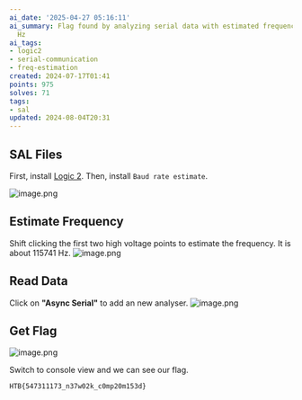 ```yaml
---
ai_date: '2025-04-27 05:16:11'
ai_summary: Flag found by analyzing serial data with estimated frequency of 115741
  Hz
ai_tags:
- logic2
- serial-communication
- freq-estimation
created: 2024-07-17T01:41
points: 975
solves: 71
tags:
- sal
updated: 2024-08-04T20:31
---
```


## SAL Files
First, install [Logic 2](https://www.saleae.com/pages/downloads).
Then, install `Baud rate estimate`.

![image.png](https://res.cloudinary.com/kumonochisanaka/image/upload/v1721196852/2024/07/0494d3a2fc09322b78e8d0db4d593c37.png)
## Estimate Frequency
Shift clicking the first two high voltage points to estimate the frequency.
It is about 115741 Hz.
![image.png](https://res.cloudinary.com/kumonochisanaka/image/upload/v1721196276/2024/07/b46984fdf9d4dbd080aacd8f633cff81.png)

## Read Data
Click on **"Async Serial"** to add an new analyser.
![image.png](https://res.cloudinary.com/kumonochisanaka/image/upload/v1721196404/2024/07/18c8e82958086258bd040137bf2f5513.png)

## Get Flag
![image.png](https://res.cloudinary.com/kumonochisanaka/image/upload/v1721196696/2024/07/c6a86a04f1d2f8b8b67c985655a30bfc.png)

Switch to console view and we can see our flag.

```flag
HTB{547311173_n37w02k_c0mp20m153d}
```